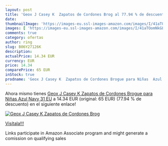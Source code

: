 ```yaml
---
layout: post
title: 'Geox J Casey K  Zapatos de Cordones Brog al 77.94 % de descuento'
date: 
thumbnailImage: 'https://images-eu.ssl-images-amazon.com/images/I/41aTOomNkGL._SL200_.jpg'
images: [ 'https://images-eu.ssl-images-amazon.com/images/I/41aTOomNkGL._SL200_.jpg' ]
comments: true
category: ofertas
author: ring
slug: B06Y27126K
description:
actualPrice: 14.34 EUR
currency: EUR
price: 14.34
comparePrice: 65 EUR
inStock: true
prodname: 'Geox J Casey K  Zapatos de Cordones Brogue para Niñas  Azul  Navy   31 EU'
---
```


Ahora mismo tienes [Geox J Casey K  Zapatos de Cordones Brogue para Niñas  Azul  Navy   31 EU](https://www.amazon.es/dp/B06Y27126K/?tag=tolees-21) a 14.34 EUR (original: 65 EUR) (77.94 %  de descuento) en el siguiente enlace!

[![Geox J Casey K  Zapatos de Cordones Brog](https://images-eu.ssl-images-amazon.com/images/I/41aTOomNkGL._SL200_.jpg)](https://www.amazon.es/dp/B06Y27126K/?tag=tolees-21)

[Visítala!!!](https://www.amazon.es/dp/B06Y27126K/?tag=tolees-21)

Links participate in Amazon Associate program and might generate a comission on qualifying sales
